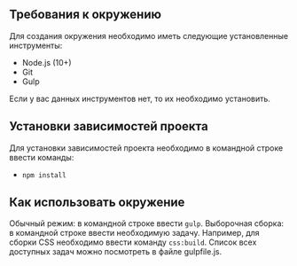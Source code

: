 ## Требования к окружению
Для создания окружения необходимо иметь следующие установленные инструменты:
-	Node.js (10+)
-	Git
-	Gulp

Если у вас данных инструментов нет, то их необходимо установить.

## Установки зависимостей проекта
Для установки зависимостей проекта необходимо в командной строке ввести команды:
-	`npm install`

## Как использовать окружение
Обычный режим: в командной строке ввести `gulp`.
Выборочная сборка: в командной строке ввести необходимую задачу. Например, для сборки CSS необходимо ввести команду `css:build`. Список всех доступных задач можно посмотреть в файле gulpfile.js.
